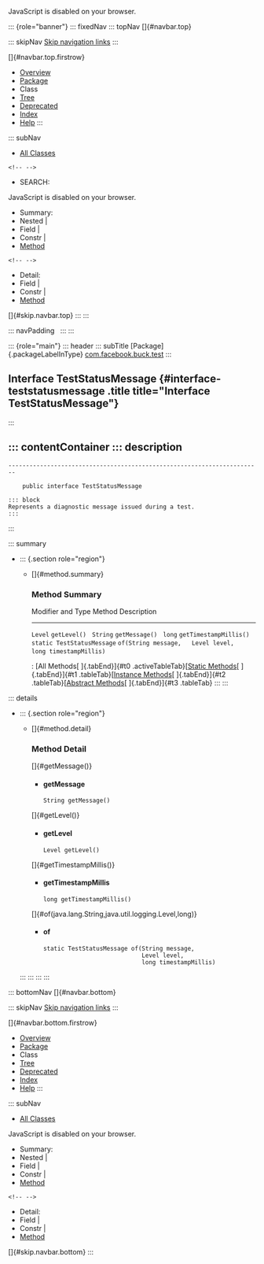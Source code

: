 <div>

JavaScript is disabled on your browser.

</div>

::: {role="banner"}
::: fixedNav
::: topNav
[]{#navbar.top}

::: skipNav
[Skip navigation links](#skip.navbar.top "Skip navigation links")
:::

[]{#navbar.top.firstrow}

-   [Overview](../../../../index.html)
-   [Package](package-summary.html)
-   Class
-   [Tree](package-tree.html)
-   [Deprecated](../../../../deprecated-list.html)
-   [Index](../../../../index-all.html)
-   [Help](../../../../help-doc.html)
:::

::: subNav
-   [All Classes](../../../../allclasses.html)

```{=html}
<!-- -->
```
-   SEARCH:

<div>

<div>

JavaScript is disabled on your browser.

</div>

</div>

<div>

-   Summary: 
-   Nested \| 
-   Field \| 
-   Constr \| 
-   [Method](#method.summary)

```{=html}
<!-- -->
```
-   Detail: 
-   Field \| 
-   Constr \| 
-   [Method](#method.detail)

</div>

[]{#skip.navbar.top}
:::
:::

::: navPadding
 
:::
:::

::: {role="main"}
::: header
::: subTitle
[Package]{.packageLabelInType} [com.facebook.buck.test](package-summary.html)
:::

## Interface TestStatusMessage {#interface-teststatusmessage .title title="Interface TestStatusMessage"}
:::

::: contentContainer
::: description
-   

    ------------------------------------------------------------------------

        public interface TestStatusMessage

    ::: block
    Represents a diagnostic message issued during a test.
    :::
:::

::: summary
-   ::: {.section role="region"}
    -   []{#method.summary}

        ### Method Summary

          Modifier and Type            Method                                                        Description
          ---------------------------- ------------------------------------------------------------- -------------
          `Level`                      `getLevel()`                                                   
          `String`                     `getMessage()`                                                 
          `long`                       `getTimestampMillis()`                                         
          `static TestStatusMessage`   `of​(String message,   Level level,   long timestampMillis)`    

          : [All Methods[ ]{.tabEnd}]{#t0 .activeTableTab}[[Static
          Methods](javascript:show(1);)[ ]{.tabEnd}]{#t1
          .tableTab}[[Instance
          Methods](javascript:show(2);)[ ]{.tabEnd}]{#t2
          .tableTab}[[Abstract
          Methods](javascript:show(4);)[ ]{.tabEnd}]{#t3 .tableTab}
    :::
:::

::: details
-   ::: {.section role="region"}
    -   []{#method.detail}

        ### Method Detail

        []{#getMessage()}

        -   #### getMessage

            ``` methodSignature
            String getMessage()
            ```

        []{#getLevel()}

        -   #### getLevel

            ``` methodSignature
            Level getLevel()
            ```

        []{#getTimestampMillis()}

        -   #### getTimestampMillis

            ``` methodSignature
            long getTimestampMillis()
            ```

        []{#of(java.lang.String,java.util.logging.Level,long)}

        -   #### of

            ``` methodSignature
            static TestStatusMessage of​(String message,
                                        Level level,
                                        long timestampMillis)
            ```
    :::
:::
:::
:::

::: bottomNav
[]{#navbar.bottom}

::: skipNav
[Skip navigation links](#skip.navbar.bottom "Skip navigation links")
:::

[]{#navbar.bottom.firstrow}

-   [Overview](../../../../index.html)
-   [Package](package-summary.html)
-   Class
-   [Tree](package-tree.html)
-   [Deprecated](../../../../deprecated-list.html)
-   [Index](../../../../index-all.html)
-   [Help](../../../../help-doc.html)
:::

::: subNav
-   [All Classes](../../../../allclasses.html)

<div>

<div>

JavaScript is disabled on your browser.

</div>

</div>

<div>

-   Summary: 
-   Nested \| 
-   Field \| 
-   Constr \| 
-   [Method](#method.summary)

```{=html}
<!-- -->
```
-   Detail: 
-   Field \| 
-   Constr \| 
-   [Method](#method.detail)

</div>

[]{#skip.navbar.bottom}
:::
